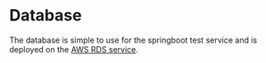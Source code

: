 # Database

The database is simple to use for the springboot test service and is deployed on the [AWS RDS service](https://aws.amazon.com/es/rds/).
